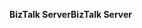<span data-ttu-id="cf520-101">**BizTalk Server**</span><span class="sxs-lookup"><span data-stu-id="cf520-101">**BizTalk Server**</span></span>